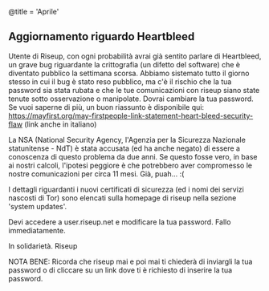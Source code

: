 @title = 'Aprile'

## Aggiornamento riguardo Heartbleed

Utente di Riseup,
con ogni probabilità avrai già sentito parlare di Heartbleed, un grave bug riguardante la crittografia (un difetto del software) che è diventato pubblico la settimana scorsa. Abbiamo sistemato tutto il giorno stesso in cui il bug è stato reso pubblico, ma c'è il rischio che la tua password sia stata rubata e che le tue comunicazioni con riseup siano state tenute sotto osservazione o manipolate. 
Dovrai cambiare la tua password. Se vuoi saperne di più, un buon riassunto è disponibile qui:
https://mayfirst.org/may-firstpeople-link-statement-heart-bleed-security-flaw
   (link anche in italiano)
   
La NSA (National Security Agency, l'Agenzia per la Sicurezza Nazionale statunitense - NdT) è stata accusata (ed ha anche negato) di essere a conoscenza di questo  problema da due anni. Se questo fosse vero, in base ai nostri calcoli, l'ipotesi peggiore è che potrebbero aver compromesso le nostre comunicazioni per circa 11 mesi. Già, puah... :(
    
I dettagli riguardanti i nuovi certificati di sicurezza (ed i nomi dei servizi nascosti di Tor) sono elencati sulla homepage di riseup nella sezione 'system updates'.

Devi accedere a user.riseup.net e modificare la tua password. Fallo immediatamente.

In solidarietà.
Riseup

NOTA BENE: Ricorda che riseup mai e poi mai ti chiederà di inviargli la tua password o di cliccare su un link dove ti è richiesto di inserire la tua password.

